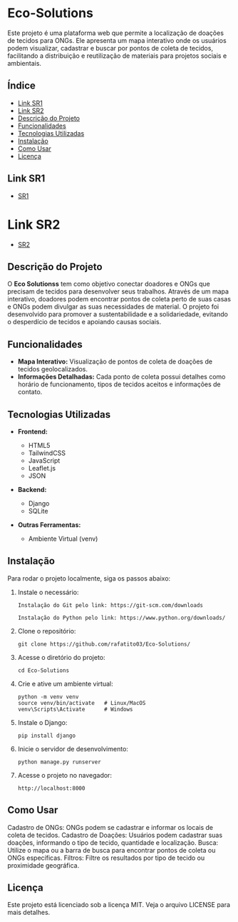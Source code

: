 # Eco-Solutions

Este projeto é uma plataforma web que permite a localização de doações de tecidos para ONGs. Ele apresenta um mapa interativo onde os usuários podem visualizar, cadastrar e buscar por pontos de coleta de tecidos, facilitando a distribuição e reutilização de materiais para projetos sociais e ambientais.

## Índice
- [Link SR1](#link-sr1)
- [Link SR2](#link-sr2)
- [Descrição do Projeto](#descrição-do-projeto)
- [Funcionalidades](#funcionalidades)
- [Tecnologias Utilizadas](#tecnologias-utilizadas)
- [Instalação](#instalação)
- [Como Usar](#como-usar)
- [Licença](#licença)

## Link SR1
- [SR1](https://github.com/rafatito03/Eco-Solutions/blob/main/SR1.md)

# Link SR2
- [SR2](https://github.com/rafatito03/Eco-Solutions/blob/main/SR2.md)

## Descrição do Projeto

O **Eco Solutionss** tem como objetivo conectar doadores e ONGs que precisam de tecidos para desenvolver seus trabalhos. Através de um mapa interativo, doadores podem encontrar pontos de coleta perto de suas casas e ONGs podem divulgar as suas necessidades de material. O projeto foi desenvolvido para promover a sustentabilidade e a solidariedade, evitando o desperdício de tecidos e apoiando causas sociais.

## Funcionalidades

- **Mapa Interativo:** Visualização de pontos de coleta de doações de tecidos geolocalizados.
- **Informações Detalhadas:** Cada ponto de coleta possui detalhes como horário de funcionamento, tipos de tecidos aceitos e informações de contato.

## Tecnologias Utilizadas

- **Frontend:**
  - HTML5
  - TailwindCSS
  - JavaScript
  - Leaflet.js
  - JSON
  
- **Backend:**
  - Django 
  - SQLite

- **Outras Ferramentas:**
  - Ambiente Virtual (venv)

## Instalação

Para rodar o projeto localmente, siga os passos abaixo:

1. Instale o necessário:
    ```
    Instalação do Git pelo link: https://git-scm.com/downloads

    Instalação do Python pelo link: https://www.python.org/downloads/
2. Clone o repositório:
   ```
   git clone https://github.com/rafatito03/Eco-Solutions/
   ```
3. Acesse o diretório do projeto:
   ```
   cd Eco-Solutions
   ```
   
4. Crie e ative um ambiente virtual:
    ```
    python -m venv venv
    source venv/bin/activate   # Linux/MacOS
    venv\Scripts\Activate      # Windows
    ```
5. Instale o Django:
   ```
   pip install django
   ```
6. Inicie o servidor de desenvolvimento:
    ```
    python manage.py runserver
    ```

7. Acesse o projeto no navegador:
    ```
    http://localhost:8000
    ```

## Como Usar

  Cadastro de ONGs: ONGs podem se cadastrar e informar os locais de coleta de tecidos.
  Cadastro de Doações: Usuários podem cadastrar suas doações, informando o tipo de tecido, quantidade e localização.
  Busca: Utilize o mapa ou a barra de busca para encontrar pontos de coleta ou ONGs específicas.
  Filtros: Filtre os resultados por tipo de tecido ou proximidade geográfica.

## Licença
  
Este projeto está licenciado sob a licença MIT. Veja o arquivo LICENSE para mais detalhes.
